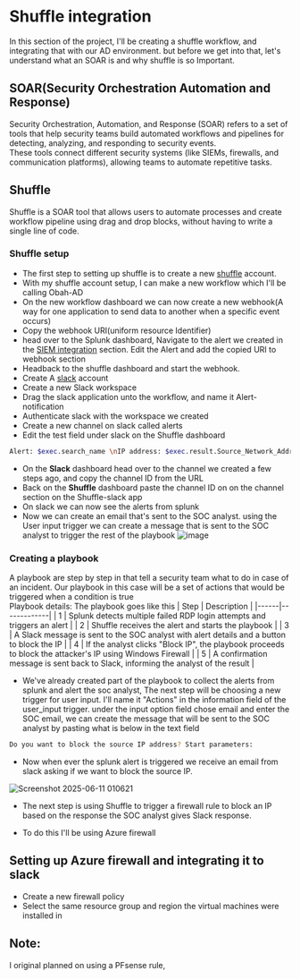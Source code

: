 
# Shuffle integration
In this section of the project, I'll be creating a shuffle workflow, and integrating that with our AD environment. but before we get into that, let's understand what an SOAR is and why shuffle is so Important.

## SOAR(Security Orchestration Automation and Response)
Security Orchestration, Automation, and Response (SOAR) refers to a set of tools that help security teams build automated workflows and pipelines for detecting, analyzing, and responding to security events.  
These tools connect different security systems (like SIEMs, firewalls, and communication platforms), allowing teams to automate repetitive tasks.

## Shuffle 
Shuffle is a SOAR tool that allows users to automate processes and create workflow pipeline using drag and drop blocks, without having to write a single line of code.

### Shuffle setup
- The first step to setting up shuffle is to create a new [shuffle](https://shuffler.io/) account.
- With my shuffle account setup, I can make a new workflow which I'll be calling Obah-AD
- On the new workflow dashboard we can now create a new webhook(A way for one application to send data to another when a specific event occurs)
- Copy the webhook URI(uniform resource Identifier)
- head over to the Splunk dashboard, Navigate to the alert we created in the [SIEM integration](https://github.com/obah2008/Active-directory-project/blob/main/SIEM%20integration.md) section. Edit the Alert and add the copied URI to webhook section
- Headback to the shuffle dashboard and start the webhook.
- Create A [slack](https://slack.com/) account
- Create a new Slack workspace
- Drag the slack application unto the workflow, and name it Alert-notification
- Authenticate slack with the workspace we created 
- Create a new channel on slack called alerts
- Edit the test field under slack on the Shuffle dashboard
```bash
Alert: $exec.search_name \nIP address: $exec.result.Source_Network_Address \nUser: $exec.result.Account_Name \nhost: $exec.result.host
```
- On the **Slack** dashboard head over to the channel we created a few steps ago, and copy the channel ID from the URL
- Back on the **Shuffle** dashboard paste the channel ID on on the channel section on the Shuffle-slack app
- On slack we can now see the alerts from splunk
- Now we can create an email that's sent to the SOC analyst. using the User input trigger we can create a message that is sent to the SOC analyst to trigger the rest of the playbook
![image](https://github.com/user-attachments/assets/5feec893-93ae-4182-a7a0-5dd5ae23f2fa)

### Creating a playbook
A playbook are step by step in that tell a security team what to do in case of an incident. Our playbook in this case will be a set of actions that would be triggered when a condition is true  
Playbook details: The playbook goes like this
| Step | Description |
|------|-------------|
| 1    | Splunk detects multiple failed RDP login attempts and triggers an alert |
| 2    | Shuffle receives the alert and starts the playbook |
| 3    | A Slack message is sent to the SOC analyst with alert details and a button to block the IP |
| 4    | If the analyst clicks "Block IP", the playbook proceeds to block the attacker's IP using Windows Firewall |
| 5    | A confirmation message is sent back to Slack, informing the analyst of the result |

- We've already created part of the playbook to collect the alerts from splunk and alert the soc analyst, The next step will be choosing a new trigger for user input. I'll name it "Actions" in the information field of the user_input trigger. under the input option field chose email and enter the SOC email, we can create the message that will be sent to the SOC analyst by pasting what is below in the text field
```bash
Do you want to block the source IP address? Start parameters: 
```
- Now when ever the splunk alert is triggered we receive an email from slack asking if we want to block the source IP.

![Screenshot 2025-06-11 010621](https://github.com/user-attachments/assets/a18ca240-9c70-4c23-baf2-498039a33fb6)

- The next step is using Shuffle to trigger a firewall rule to block an IP based on the response the SOC analyst gives Slack response.

- To do this I'll be using Azure firewall

## Setting up Azure firewall and integrating it to slack
- Create a new firewall policy
- Select the same resource group and region the virtual machines were installed in

## Note:
I original planned on using a PFsense rule, 
